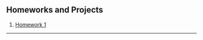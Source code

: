 ## Homeworks and Projects

1. [Homework 1](https://lmfaraday.github.io/spring24-lmfaraday/homework1)

--- 